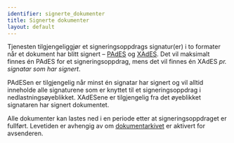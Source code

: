 ```yaml
---
identifier: signerte_dokumenter
title: Signerte dokumenter
layout: default
---
```


Tjenesten tilgjengeliggjør et signeringsoppdrags signatur(er) i to formater når et dokument har blitt signert – [PAdES](#pades) og [XAdES](#xades). Det vil maksimalt finnes én PAdES for et signeringsoppdrag, mens det vil finnes én XAdES _pr. signatar som har signert_.

PAdESen er tilgjengelig når minst én signatar har signert og vil alltid inneholde alle signaturene som er knyttet til et signeringsoppdrag i nedlastningsøyeblikket. XAdESene er tilgjengelig fra det øyeblikket signataren har signert dokumentet.

Alle dokumenter kan lastes ned i en periode etter at signeringsoppdraget er fullført. Levetiden er avhengig av om [dokumentarkivet](#dokumentarkiv) er aktivert for avsenderen.